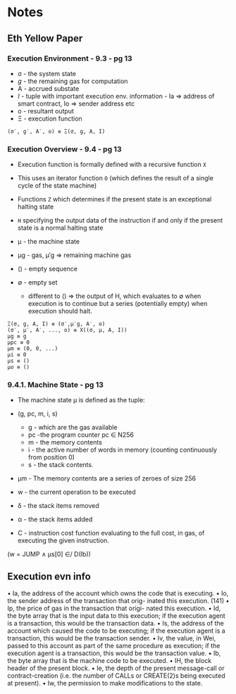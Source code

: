 # Notes

## Eth Yellow Paper

### Execution Environment - 9.3 - pg 13

- σ - the system state
- *g* - the remaining gas for computation
- A - accrued substate
- *I* - tuple with important execution env. information - Ia => address of smart contract, Io => sender address etc
- o - resultant output
- Ξ - execution function

```
(σ′, g′, A′, o) ≡ Ξ(σ, g, A, I)
```

### Execution Overview - 9.4 - pg 13

- Execution function is formally defined with a recursive function `X`
- This uses an iterator function `O` (which defines the result of a single cycle of the state machine)
- Functions `Z` which determines if the present state is an exceptional halting state
- `H` specifying the output data of the instruction if and only if the present state is a normal halting state

- μ - the machine state
- μg - gas, μ′g => remaining machine gas
- () - empty sequence
- ∅ - empty set
  - different to () => the output of H, which evaluates to ∅ when execution is to continue but a series (potentially empty) when execution should halt.

```
Ξ(σ, g, A, I) ≡ (σ′,μ′g, A′, o)
(σ′, μ′, A′, ..., o) ≡ X((σ, μ, A, I)) 
μg ≡ g
μpc ≡ 0
μm ≡ (0, 0, ...)
μi ≡ 0
μs ≡ ()
μo ≡ ()
```

### 9.4.1. Machine State - pg 13

- The machine state μ is defined as the tuple:
-  (g, pc, m, i, s) 
   -  g - which are the gas available
   -  pc -the program counter pc ∈ N256
   -  m - the memory contents
   -  i - the active number of words in memory (counting continuously from position 0)
   -  s - the stack contents. 

- μm - The memory contents are a series of zeroes of size 256
- w - the current operation to be executed
- δ - the stack items removed
- α - the stack items added
- C - instruction cost function evaluating to the full cost, in gas, of executing the given instruction.


(w = JUMP ∧ μs[0] ∈/ D(Ib))

## Execution evn info

• Ia, the address of the account which owns the code that is executing.
• Io, the sender address of the transaction that orig-
inated this execution. (141)
• Ip, the price of gas in the transaction that origi- nated this execution.
• Id, the byte array that is the input data to this execution; if the execution agent is a transaction, this would be the transaction data.
• Is, the address of the account which caused the code to be executing; if the execution agent is a transaction, this would be the transaction sender.
• Iv, the value, in Wei, passed to this account as part of the same procedure as execution; if the execution agent is a transaction, this would be the transaction value.
• Ib, the byte array that is the machine code to be executed.
• IH, the block header of the present block.
• Ie, the depth of the present message-call or contract-creation (i.e. the number of CALLs or
CREATE(2)s being executed at present).
• Iw, the permission to make modifications to the
state.